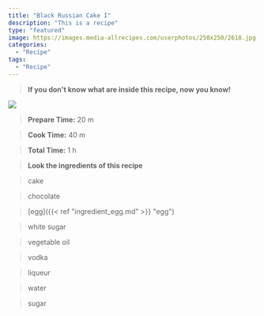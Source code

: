 ```yaml
---
title: "Black Russian Cake I"
description: "This is a recipe"
type: "featured"
image: https://images.media-allrecipes.com/userphotos/250x250/2618.jpg
categories: 
  - "Recipe"
tags: 
  - "Recipe"
---
```



>**If you don't know what are inside this recipe, now you know!**

![](../images/Recipes-Banner.jpg)
> **Prepare Time:** 20 m


> **Cook Time:** 40 m


> **Total Time:** 1 h

> **Look the ingredients of this recipe**

> cake

> chocolate

> [egg]({{< ref "ingredient_egg.md" >}} "egg")

> white sugar

> vegetable oil

> vodka

> liqueur

> water

> sugar

